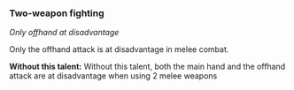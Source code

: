 
### Two-weapon fighting

_Only offhand at disadvantage_

Only the offhand attack is at disadvantage in melee combat.

**Without this talent:**
Without this talent, both the main hand and the offhand attack are at disadvantage when using 2 melee weapons
